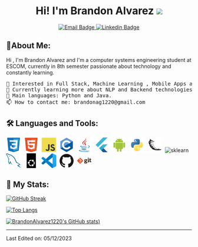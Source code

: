 <div id="hey" align="center">
  <h1>
    Hi!
    I'm Brandon Alvarez
    <img src="https://media.giphy.com/media/hvRJCLFzcasrR4ia7z/giphy.gif" width=40 />
  </h1>
</div>

<div id="badges" align="center">
  <a href="mailto:brandonag1220@gmail.com">
    <img src="https://img.shields.io/badge/Gmail-D14836?style=for-the-badge&logo=gmail&logoColor=white" alt="Email Badge"/>
  </a>
  <a href="www.linkedin.com/in/alvarez-garcia-brandon-a14563291">
    <img src="https://img.shields.io/badge/LinkedIn-0077B5?style=for-the-badge&logo=linkedin&logoColor=white" alt="Linkedin Badge"/>
  </a>
</div>


## 👨About Me:
Hi , I'm Brandon Alvarez and I'm a computer systems engineering student at ESCOM, currently in 8th semester passionate about technology and constantly learning.
<pre>
🔭 Interested in Full Stack, Machine Learning , Mobile Apps and software development. 
🌱 Currently learning more about NLP and Backend technologies.
💬 Main languages: Python and Java.
📫 How to contact me: brandonag1220@gmail.com
</pre>


## 🛠️ Languages and Tools:
<div>
  <img src="https://github.com/devicons/devicon/blob/master/icons/css3/css3-original.svg" title="Material UI" alt="Material UI" width="40" height="40"/>&nbsp;
  <img src="https://github.com/devicons/devicon/blob/master/icons/html5/html5-original.svg" title="HTML5" alt="HTML" width="40" height="40"/>&nbsp;
  <img src="https://github.com/devicons/devicon/blob/master/icons/javascript/javascript-original.svg" title="JavaScript" alt="JavaScript" width="40" height="40"/>&nbsp;
  <img src="https://github.com/devicons/devicon/blob/master/icons/c/c-original.svg" title="C" alt="C" width="40" height="40"/>&nbsp;
  <img src="https://github.com/devicons/devicon/blob/master/icons/java/java-original.svg" title="Java" alt="Java" width="40" height="40"/>&nbsp;
  <img src="https://github.com/devicons/devicon/blob/master/icons/flutter/flutter-original.svg" title="Flutter" alt="Flutter" width="40" height="40"/>&nbsp;
  <img src="https://github.com/devicons/devicon/blob/master/icons/android/android-original.svg" title="Android" alt="Android" width="40" height="40"/>&nbsp;
  <img src="https://github.com/devicons/devicon/blob/master/icons/python/python-original.svg" title="Python" alt="Python" width="40" height="40"/>&nbsp;
  <img src="https://github.com/devicons/devicon/blob/master/icons/flask/flask-original.svg" title="Flask" alt="Flask" width="40" height="40"/>&nbsp;
  <img src="https://quintagroup.com/cms/python/images/scikit-learn-logo.png/@@images/4a0dce0a-be5d-4d11-a913-f53f9e5abf16.png" title="Sklearn" alt="sklearn" width="40" height="40"/>&nbsp;
  <img src="https://github.com/devicons/devicon/blob/master/icons/mysql/mysql-original.svg" title="Mysql" alt="Mysql" width="40" height="40"/>&nbsp;
  <img src="https://github.com/devicons/devicon/blob/master/icons/ubuntu/ubuntu-plain.svg" title="Ubuntu" alt="Ubuntu" width="40" height="40"/>&nbsp;
  <img src="https://github.com/devicons/devicon/blob/master/icons/vscode/vscode-original.svg" title="Visual Studio Code" alt="Visual Studio Code" width="40" height="40"/>&nbsp;
  <img src="https://github.com/devicons/devicon/blob/master/icons/github/github-original.svg" title="GitHub" alt="GitHub" width="40" height="40"/>&nbsp;
  <img src="https://github.com/devicons/devicon/blob/master/icons/git/git-original-wordmark.svg" title="Git" **alt="Git" width="40" height="40"/>
</div>
 

  
## 💫  My Stats:
[![GitHub Streak](http://github-readme-streak-stats.herokuapp.com?user=BrandonAlvarez1220&theme=dark)](https://git.io/streak-stats)



[![Top Langs](https://github-readme-stats.vercel.app/api/top-langs/?username=BrandonAlvarez1220&layout=compact&theme=dark)](https://github.com/BrandonAlvarez1220/github-readme-stats)

[![BrandonAlvarez1220's GitHub stats](https://github-readme-stats.vercel.app/api?username=BrandonAlvarez1220&show_icons=true&theme=dark))](https://github.com/BrandonAlvarez1220/github-readme-stats)


------


Last Edited on: 05/12/2023
